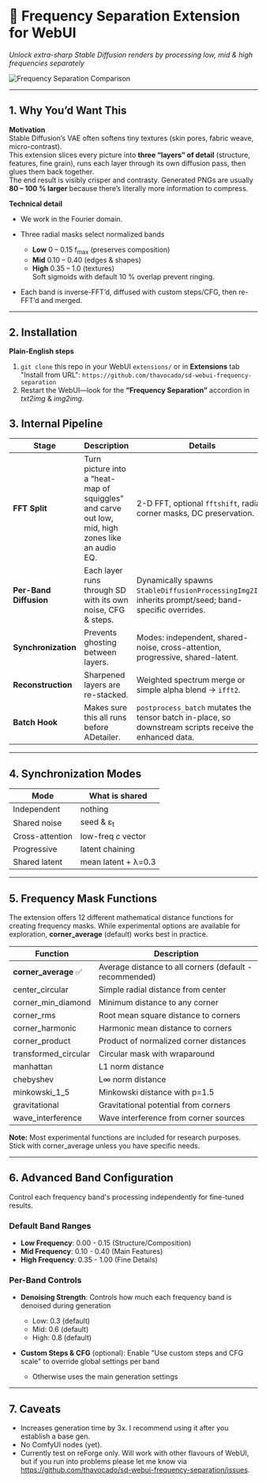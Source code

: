 # 🌊 Frequency Separation Extension for WebUI
*Unlock extra-sharp Stable Diffusion renders by processing low, mid & high frequencies separately*

![Frequency Separation Comparison](preview/comp.png)

---

## 1. Why You’d Want This  
**Motivation**  
Stable Diffusion’s VAE often softens tiny textures (skin pores, fabric weave, micro-contrast).  
This extension slices every picture into **three “layers” of detail** (structure, features, fine grain), runs each layer through its own diffusion pass, then glues them back together.  
The end result is visibly crisper and contrasty. Generated PNGs are usually **80 – 100 % larger** because there’s literally more information to compress.

**Technical detail**  
* We work in the Fourier domain. 

* Three radial masks select normalized bands  
  - **Low**  0 – 0.15 f<sub>max</sub>  (preserves composition)  
  - **Mid**  0.10 – 0.40  (edges & shapes)  
  - **High** 0.35 – 1.0  (textures)  
  Soft sigmoids with default 10 % overlap prevent ringing.

* Each band is inverse-FFT’d, diffused with custom steps/CFG, then re-FFT’d and merged.
---

## 2. Installation  
**Plain-English steps**  
1. `git clone` this repo in your WebUI `extensions/` or in **Extensions** tab "Install from URL": `https://github.com/thavocado/sd-webui-frequency-separation`
2. Restart the WebUI—look for the **“Frequency Separation”** accordion in *txt2img* & *img2img*.

## 3. Internal Pipeline

| Stage                  | Description  | Details                                                                                          |
| ---------------------- | ------------------------------------------------------------------------------- | ------------------------------------------------------------------------------------------------------- |
| **FFT Split**          | Turn picture into a “heat-map of squiggles” and carve out low, mid, high zones like an audio EQ. | 2-D FFT, optional `fftshift`, radial / corner masks, DC preservation.                                   |
| **Per-Band Diffusion** | Each layer runs through SD with its own noise, CFG & steps.                 | Dynamically spawns `StableDiffusionProcessingImg2Img`; inherits prompt/seed; band-specific overrides.   |
| **Synchronization**    | Prevents ghosting between layers.                                               | Modes: independent, shared-noise, cross-attention, progressive, shared-latent.                          |
| **Reconstruction**     | Sharpened layers are re-stacked.                                                | Weighted spectrum merge or simple alpha blend → `ifft2`.                                                |
| **Batch Hook**         | Makes sure this all runs before ADetailer.                                  | `postprocess_batch` mutates the tensor batch in-place, so downstream scripts receive the enhanced data. |

---

## 4. Synchronization Modes

| Mode            | What is shared       |
| --------------- | -------------------- |
| Independent     | nothing              |
| Shared noise    | seed & ε<sub>t</sub> |
| Cross-attention | low-freq *c* vector  |
| Progressive     | latent chaining      |
| Shared latent   | mean latent + λ=0.3  |

---

## 5. Frequency Mask Functions

The extension offers 12 different mathematical distance functions for creating frequency masks. While experimental options are available for exploration, **corner_average** (default) works best in practice.

| Function | Description |
| --- | --- |
| **corner_average** ✅ | Average distance to all corners (default - recommended) |
| center_circular | Simple radial distance from center |
| corner_min_diamond | Minimum distance to any corner |
| corner_rms | Root mean square distance to corners |
| corner_harmonic | Harmonic mean distance to corners |
| corner_product | Product of normalized corner distances |
| transformed_circular | Circular mask with wraparound |
| manhattan | L1 norm distance |
| chebyshev | L∞ norm distance |
| minkowski_1_5 | Minkowski distance with p=1.5 |
| gravitational | Gravitational potential from corners |
| wave_interference | Wave interference from corner sources |

**Note:** Most experimental functions are included for research purposes. Stick with corner_average unless you have specific needs.

---

## 6. Advanced Band Configuration

Control each frequency band's processing independently for fine-tuned results.

### Default Band Ranges
- **Low Frequency**: 0.00 - 0.15 (Structure/Composition)
- **Mid Frequency**: 0.10 - 0.40 (Main Features)  
- **High Frequency**: 0.35 - 1.00 (Fine Details)

### Per-Band Controls
- **Denoising Strength**: Controls how much each frequency band is denoised during generation
  - Low: 0.3 (default)
  - Mid: 0.6 (default)
  - High: 0.8 (default)

- **Custom Steps & CFG** (optional): Enable "Use custom steps and CFG scale" to override global settings per band
  - Otherwise uses the main generation settings

---

## 7. Caveats

* Increases generation time by 3x. I recommend using it after you establish a base gen.
* No ComfyUI nodes (yet).
* Currently test on reForge only. Will work with other flavours of WebUI, but if you run into problems please let me know via https://github.com/thavocado/sd-webui-frequency-separation/issues.
